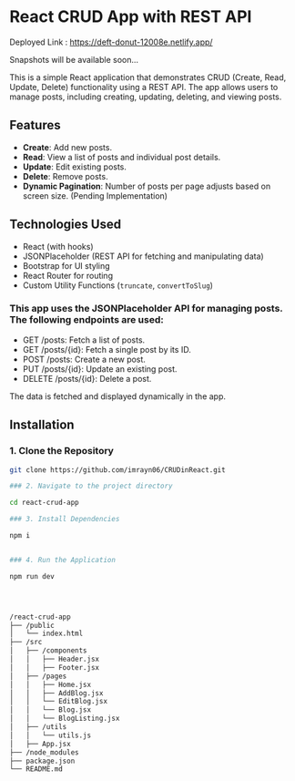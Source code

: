 # React CRUD App with REST API

Deployed Link :  https://deft-donut-12008e.netlify.app/

Snapshots will be available soon...

This is a simple React application that demonstrates CRUD (Create, Read, Update, Delete) functionality using a REST API. The app allows users to manage posts, including creating, updating, deleting, and viewing posts.

## Features

- **Create**: Add new posts.
- **Read**: View a list of posts and individual post details.
- **Update**: Edit existing posts.
- **Delete**: Remove posts.
- **Dynamic Pagination**: Number of posts per page adjusts based on screen size. (Pending Implementation)

## Technologies Used

- React (with hooks)
- JSONPlaceholder (REST API for fetching and manipulating data)
- Bootstrap for UI styling
- React Router for routing
- Custom Utility Functions (`truncate`, `convertToSlug`)

### This app uses the JSONPlaceholder API for managing posts. The following endpoints are used:

- GET /posts: Fetch a list of posts.
- GET /posts/{id}: Fetch a single post by its ID.
- POST /posts: Create a new post.
- PUT /posts/{id}: Update an existing post.
- DELETE /posts/{id}: Delete a post.
  
The data is fetched and displayed dynamically in the app.

## Installation

### 1. Clone the Repository

```bash
git clone https://github.com/imrayn06/CRUDinReact.git

### 2. Navigate to the project directory

cd react-crud-app

### 3. Install Dependencies

npm i


### 4. Run the Application

npm run dev




/react-crud-app
├── /public
│   └── index.html
├── /src
│   ├── /components
│   │   ├── Header.jsx
│   │   ├── Footer.jsx
│   ├── /pages
│   │   ├── Home.jsx
│   │   ├── AddBlog.jsx
│   │   └── EditBlog.jsx
│   │   └── Blog.jsx
│   │   └── BlogListing.jsx
│   ├── /utils
│   │   └── utils.js
│   ├── App.jsx
├── /node_modules
├── package.json
└── README.md
```
